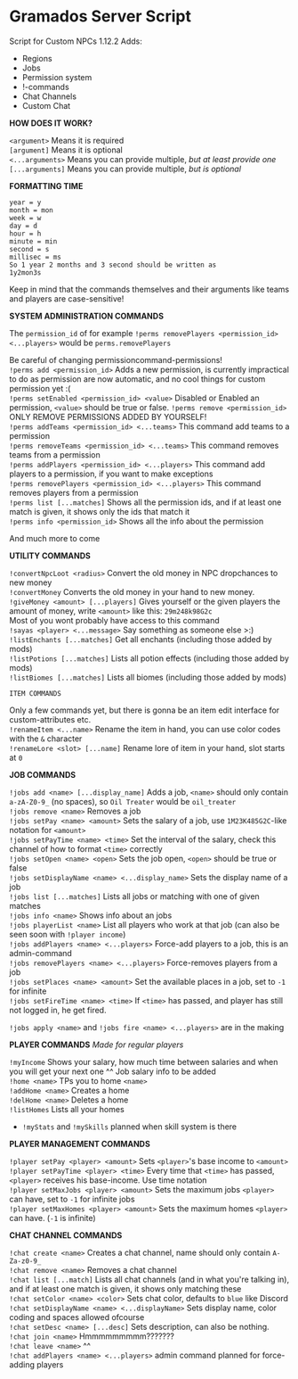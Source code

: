 # Gramados Server Script
Script for Custom NPCs 1.12.2
Adds:
 - Regions
 - Jobs
 - Permission system
 - !-commands
 - Chat Channels
 - Custom Chat
 
**HOW DOES IT WORK?**

`<argument>` Means it is required    
`[argument]` Means it is optional    
`<...arguments>` Means you can provide multiple, *but at least provide one*    
`[...arguments]` Means you can provide multiple, *but is optional*    

**FORMATTING TIME**

```
year = y
month = mon
week = w
day = d
hour = h
minute = min
second = s
millisec = ms
So 1 year 2 months and 3 second should be written as
1y2mon3s
```

Keep in mind that the commands themselves and their arguments like teams and players are case-sensitive!

**SYSTEM ADMINISTRATION COMMANDS**

The `permission_id` of for example `!perms removePlayers <permission_id> <...players>` would be `perms.removePlayers`

Be careful of changing permissioncommand-permissions!    
`!perms add <permission_id>` Adds a new permission, is currently impractical to do as permission are now automatic, and no cool things for custom permission yet :(    
`!perms setEnabled <permission_id> <value>` Disabled or Enabled an permission, `<value>` should be true or false.
`!perms remove <permission_id>` ONLY REMOVE PERMISSIONS ADDED BY YOURSELF!    
`!perms addTeams <permission_id> <...teams>` This command add teams to a permission    
`!perms removeTeams <permission_id> <...teams>` This command removes teams from a permission    
`!perms addPlayers <permission_id> <...players>` This command add players to a permission, if you want to make exceptions    
`!perms removePlayers <permission_id> <...players>` This command removes players from a permission    
`!perms list [...matches]` Shows all the permission ids, and if at least one match is given, it shows only the ids that match it    
`!perms info <permission_id>` Shows all the info about the permission    

And much more to come

**UTILITY COMMANDS**

`!convertNpcLoot <radius>` Convert the old money in NPC dropchances to new money    
`!convertMoney` Converts the old money in your hand to new money.    
`!giveMoney <amount> [...players]` Gives yourself or the given players the amount of money, write `<amount>` like this: `29m248k98G2c`    
Most of you wont probably have access to this command    
`!sayas <player> <...message>` Say something as someone else >:)    
`!listEnchants [...matches]` Get all enchants (including those added by mods)    
`!listPotions [...matches]` Lists all potion effects (including those added by mods)    
`!listBiomes [...matches]` Lists all biomes (including those added by mods)    

`ITEM COMMANDS`

Only a few commands yet, but there is gonna be an item edit interface for custom-attributes etc.    
`!renameItem <...name>` Rename the item in hand, you can use color codes with the `&` character    
`!renameLore <slot> [...name]` Rename lore of item in your hand, slot starts at `0`    


**JOB COMMANDS**

`!jobs add <name> [...display_name]` Adds a job, `<name>` should only contain `a-zA-Z0-9_` (no spaces), so `Oil Treater` would be `oil_treater`    
`!jobs remove <name>` Removes a job    
`!jobs setPay <name> <amount>` Sets the salary of a job, use `1M23K485G2C`-like notation for `<amount>`    
`!jobs setPayTime <name> <time>` Set the interval of the salary, check this channel of how to format `<time>` correctly    
`!jobs setOpen <name> <open>` Sets the job open, `<open>` should be true or false    
`!jobs setDisplayName <name> <...display_name>` Sets the display name of a job    
`!jobs list [...matches]` Lists all jobs or matching with one of given matches    
`!jobs info <name>` Shows info about an jobs    
`!jobs playerList <name>` List all players who work at that job (can also be seen soon with `!player income`)    
`!jobs addPlayers <name> <...players>` Force-add players to a job, this is an admin-command    
`!jobs removePlayers <name> <...players>` Force-removes players from a job    
`!jobs setPlaces <name> <amount>` Set the available places in a job, set to `-1` for infinite    
`!jobs setFireTime <name> <time>` If `<time>` has passed, and player has still not logged in, he get fired.    

`!jobs apply <name>` and `!jobs fire <name> <...players>` are in the making    

**PLAYER COMMANDS** *Made for regular players*    

`!myIncome` Shows your salary, how much time between salaries and when you will get your next one
^^ Job salary info to be added    
`!home <name>` TPs you to home `<name>`    
`!addHome <name>` Creates a home    
`!delHome <name>` Deletes a home    
`!listHomes` Lists all your homes    
 - `!myStats` and `!mySkills` planned when skill system is there    
 
**PLAYER MANAGEMENT COMMANDS**

`!player setPay <player> <amount>` Sets `<player>`'s base income to `<amount>`    
`!player setPayTime <player> <time>` Every time that `<time>` has passed, `<player>` receives his base-income. Use time notation    
`!player setMaxJobs <player> <amount>` Sets the maximum jobs `<player>` can have, set to `-1` for infinite jobs    
`!player setMaxHomes <player> <amount>` Sets the maximum homes `<player>` can have. (`-1` is infinite)    
 
**CHAT CHANNEL COMMANDS**

`!chat create <name>` Creates a chat channel, name should only contain `A-Za-z0-9_`    
`!chat remove <name>` Removes a chat channel    
`!chat list [...match]` Lists all chat channels (and in what you're talking in), and if at least one match is given, it shows only matching these    
`!chat setColor <name> <color>` Sets chat color, defaults to `blue` like Discord    
`!chat setDisplayName <name> <...displayName>` Sets display name, color coding and spaces allowed ofcourse    
`!chat setDesc <name> [...desc]` Sets description, can also be nothing.    
`!chat join <name>` Hmmmmmmmmm???????    
`!chat leave <name>` ^^    
`!chat addPlayers <name> <...players>` admin command planned for force-adding players    
